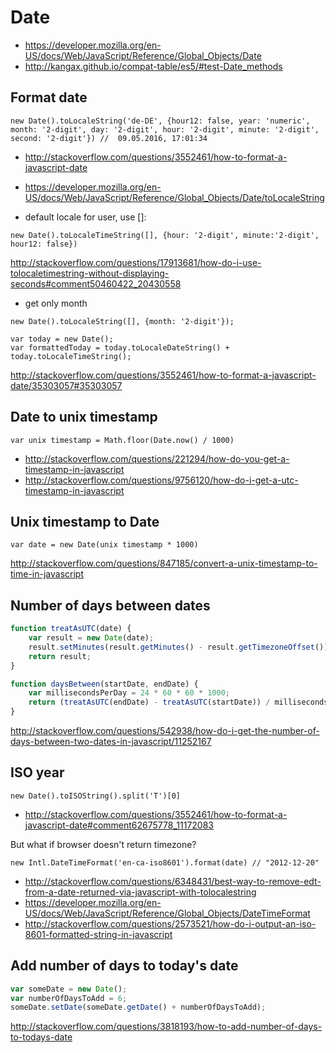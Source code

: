 # Date

- https://developer.mozilla.org/en-US/docs/Web/JavaScript/Reference/Global_Objects/Date
- http://kangax.github.io/compat-table/es5/#test-Date_methods

## Format date

`new Date().toLocaleString('de-DE', {hour12: false, year: 'numeric', month: '2-digit', day: '2-digit', hour: '2-digit', minute: '2-digit', second: '2-digit'}) //  09.05.2016, 17:01:34`


- http://stackoverflow.com/questions/3552461/how-to-format-a-javascript-date
- https://developer.mozilla.org/en-US/docs/Web/JavaScript/Reference/Global_Objects/Date/toLocaleString

- default locale for user, use []:

`new Date().toLocaleTimeString([], {hour: '2-digit', minute:'2-digit', hour12: false})`

http://stackoverflow.com/questions/17913681/how-do-i-use-tolocaletimestring-without-displaying-seconds#comment50460422_20430558

- get only month

`new Date().toLocaleString([], {month: '2-digit'});`

```
var today = new Date();
var formattedToday = today.toLocaleDateString() + today.toLocaleTimeString();
```

http://stackoverflow.com/questions/3552461/how-to-format-a-javascript-date/35303057#35303057

## Date to unix timestamp

`var unix timestamp = Math.floor(Date.now() / 1000)`

- http://stackoverflow.com/questions/221294/how-do-you-get-a-timestamp-in-javascript
- http://stackoverflow.com/questions/9756120/how-do-i-get-a-utc-timestamp-in-javascript

## Unix timestamp to Date

`var date = new Date(unix timestamp * 1000)`

http://stackoverflow.com/questions/847185/convert-a-unix-timestamp-to-time-in-javascript

## Number of days between dates

```javascript
function treatAsUTC(date) {
    var result = new Date(date);
    result.setMinutes(result.getMinutes() - result.getTimezoneOffset());
    return result;
}

function daysBetween(startDate, endDate) {
    var millisecondsPerDay = 24 * 60 * 60 * 1000;
    return (treatAsUTC(endDate) - treatAsUTC(startDate)) / millisecondsPerDay;
}
```

http://stackoverflow.com/questions/542938/how-do-i-get-the-number-of-days-between-two-dates-in-javascript/11252167

## ISO year

`new Date().toISOString().split('T')[0]`

- http://stackoverflow.com/questions/3552461/how-to-format-a-javascript-date#comment62675778_11172083

But what if browser doesn't return timezone?

`new Intl.DateTimeFormat('en-ca-iso8601').format(date) // "2012-12-20"`

- http://stackoverflow.com/questions/6348431/best-way-to-remove-edt-from-a-date-returned-via-javascript-with-tolocalestring
- https://developer.mozilla.org/en-US/docs/Web/JavaScript/Reference/Global_Objects/DateTimeFormat
- http://stackoverflow.com/questions/2573521/how-do-i-output-an-iso-8601-formatted-string-in-javascript

## Add number of days to today's date

```javascript
var someDate = new Date();
var numberOfDaysToAdd = 6;
someDate.setDate(someDate.getDate() + numberOfDaysToAdd);
```

http://stackoverflow.com/questions/3818193/how-to-add-number-of-days-to-todays-date
